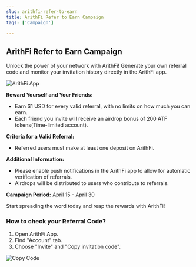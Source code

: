 ```yaml
---
slug: arithfi-refer-to-earn
title: ArithFi Refer to Earn Campaign
tags: ['Campaign']

---
```


## ArithFi Refer to Earn Campaign

Unlock the power of your network with ArithFi! Generate your own referral code and monitor your invitation history directly in the ArithFi app.

![ArithFi App](https://nftstorage.link/ipfs/bafybeie3l3kbleqw2bpc53q7wxit7abfcjftcphabxsghcdojcbto7hasi)

**Reward Yourself and Your Friends:**
- Earn $1 USD for every valid referral, with no limits on how much you can earn.
- Each friend you invite will receive an airdrop bonus of 200 ATF tokens(Time-limited account).

**Criteria for a Valid Referral:**
- Referred users must make at least one deposit on ArithFi.

**Additional Information:**
- Please enable push notifications in the ArithFi app to allow for automatic verification of referrals.
- Airdrops will be distributed to users who contribute to referrals.

**Campaign Period:** April 15 - April 30

Start spreading the word today and reap the rewards with ArithFi!

### How to check your Referral Code?

1. Open ArithFi App.
2. Find "Account" tab.
3. Choose "Invite" and "Copy invitation code".

![Copy Code](https://nftstorage.link/ipfs/bafkreid6kfsv2mnoe7ph66wgmk57fsyteoetnedf6yslttsxag7lo6hxau)

